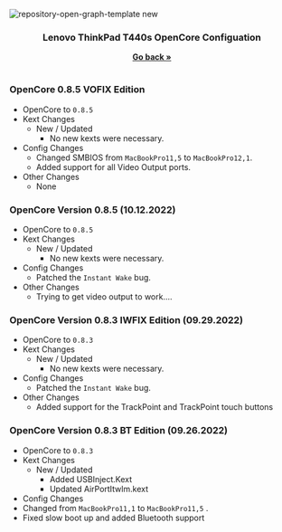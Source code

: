 ![repository-open-graph-template new](https://user-images.githubusercontent.com/72415505/193119176-317c93a2-17ad-49b2-bc41-8039ca08a723.png)


<h3 align="center">Lenovo ThinkPad T440s OpenCore Configuation</h3>
<p align="center">
    <a href="https://github.com/MultimediaLucario/Lenovo-ThinkPad-T440S"><strong>Go back »</strong></a>
    <br />
  </p>
</p>

#

### OpenCore 0.8.5 VOFIX Edition

- OpenCore to ```0.8.5```
- Kext Changes
  - New / Updated
    - No new kexts were necessary.
- Config Changes
    - Changed SMBIOS from ```MacBookPro11,5``` to ```MacBookPro12,1```.
    - Added support for all Video Output ports.
- Other Changes
  - None

### OpenCore Version 0.8.5 (10.12.2022)

- OpenCore to ```0.8.5```
- Kext Changes
  - New / Updated
    - No new kexts were necessary.
- Config Changes
    - Patched the ```Instant Wake``` bug.
- Other Changes
  - Trying to get video output to work....

### OpenCore Version 0.8.3 IWFIX Edition (09.29.2022)

- OpenCore to ```0.8.3```
- Kext Changes
  - New / Updated
    - No new kexts were necessary.
- Config Changes
    - Patched the ```Instant Wake``` bug.
- Other Changes
  - Added support for the TrackPoint and TrackPoint touch buttons 

### OpenCore Version 0.8.3 BT Edition (09.26.2022)
- OpenCore to ```0.8.3```
- Kext Changes
  - New / Updated
    - Added USBInject.Kext
    - Updated AirPortItwlm.kext
- Config Changes
 - Changed from ```MacBookPro11,1``` to ```MacBookPro11,5``` . 
 - Fixed slow boot up and added Bluetooth support


